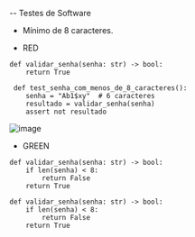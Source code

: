 -- Testes de Software

- Mínimo de 8 caracteres.

- RED
  
```
def validar_senha(senha: str) -> bool:
    return True 

 def test_senha_com_menos_de_8_caracteres():
    senha = "Ab1$xy"  # 6 caracteres
    resultado = validar_senha(senha)
    assert not resultado
```
![image](https://github.com/user-attachments/assets/1a797bc8-21d0-4ce0-8fb9-7548017a68c7)

- GREEN

```
def validar_senha(senha: str) -> bool:
    if len(senha) < 8:
        return False
    return True

def validar_senha(senha: str) -> bool:
    if len(senha) < 8:
        return False
    return True
```
